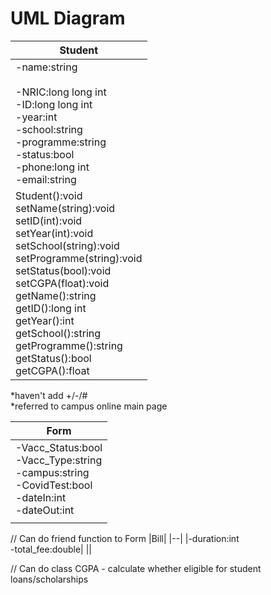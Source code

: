 # UML Diagram

|Student|
|--|
|-name:string <br> <br> -NRIC:long long int <br> -ID:long long int <br> -year:int <br> -school:string <br> -programme:string <br> -status:bool <br> -phone:long int <br> -email:string|
|Student():void<br>setName(string):void<br>setID(int):void<br>setYear(int):void<br>setSchool(string):void<br>setProgramme(string):void<br>setStatus(bool):void<br>setCGPA(float):void<br>getName():string<br>getID():long int<br>getYear():int<br>getSchool():string<br>getProgramme():string<br>getStatus():bool<br>getCGPA():float|

*haven't add +/-/# <br>
*referred to campus online main page

|Form|
|--|
|-Vacc_Status:bool <br> -Vacc_Type:string <br> -campus:string <br> -CovidTest:bool <br> -dateIn:int <br> -dateOut:int|
||


// Can do friend function to Form
|Bill|
|--|
|-duration:int <br> -total_fee:double|
||


// Can do class CGPA - calculate whether eligible for student loans/scholarships
